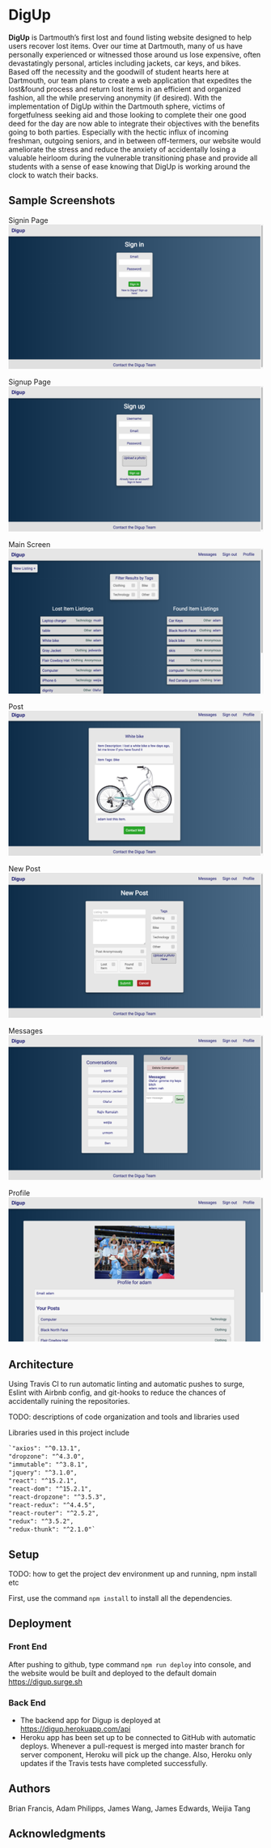 # DigUp

**DigUp** is Dartmouth’s first lost and found listing website designed to help users recover lost items. Over our time at Dartmouth, many of us have personally experienced or witnessed those around us lose expensive, often devastatingly personal, articles including jackets, car keys, and bikes. Based off the necessity and the goodwill of student hearts here at Dartmouth, our team plans to create a web application that expedites the lost&found process and return lost items in an efficient and organized fashion, all the while preserving anonymity (if desired). With the implementation of DigUp within the Dartmouth sphere, victims of forgetfulness seeking aid and those looking to complete their one good deed for the day are now able to integrate their objectives with the benefits going to both parties. Especially with the hectic influx of incoming freshman, outgoing seniors, and in between off-termers, our website would ameliorate the stress and reduce the anxiety of accidentally losing a valuable heirloom during the vulnerable transitioning phase and provide all students with a sense of ease knowing that DigUp is working around the clock to watch their backs.

## Sample Screenshots

Signin Page
![Signin Page](/img/Signin.png)

Signup Page
![Signup Page](/img/Signup.png)

Main Screen
![main screen](/img/mainScreen.png)

Post
![post](/img/Post.png)

New Post
![new post](/img/newPost.png)

Messages
![messages](/img/messages.png)

Profile
![profile](/img/Profile.png)

## Architecture
Using Travis Cl to run automatic linting and automatic pushes to surge, Eslint with Airbnb config, and git-hooks to reduce the chances of accidentally ruining the repositories.


TODO:  descriptions of code organization and tools and libraries used

Libraries used in this project include  
   
    `"axios": "^0.13.1",
    "dropzone": "^4.3.0",
    "immutable": "^3.8.1",
    "jquery": "^3.1.0",
    "react": "^15.2.1",
    "react-dom": "^15.2.1",
    "react-dropzone": "^3.5.3",
    "react-redux": "^4.4.5",
    "react-router": "^2.5.2",
    "redux": "^3.5.2",
    "redux-thunk": "^2.1.0"`

## Setup

TODO: how to get the project dev environment up and running, npm install etc

First, use the command `npm install` to install all the dependencies.

## Deployment

### Front End

After pushing to github, type command `npm run deploy` into console, and the website would be built and deployed to the default domain https://digup.surge.sh

### Back End

* The backend app for Digup is deployed at https://digup.herokuapp.com/api
* Heroku app has been set up to be connected to GitHub with automatic deploys. Whenever a pull-request is merged into master branch for server component, Heroku will pick up the change. Also, Heroku only updates if the Travis tests have completed successfully.

## Authors

Brian Francis, Adam Philipps, James Wang, James Edwards, Weijia Tang

## Acknowledgments

